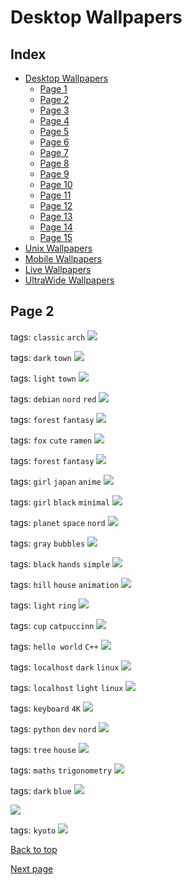 # Desktop Wallpapers

## Index

- [Desktop Wallpapers](https://github.com/D3Ext/aesthetic-wallpapers/blob/main/pages/Desktop.md#desktop-wallpapers)
  - [Page 1](https://github.com/D3Ext/aesthetic-wallpapers/blob/main/pages/Page1.md)
  - [Page 2](https://github.com/D3Ext/aesthetic-wallpapers/blob/main/pages/Page2.md)
  - [Page 3](https://github.com/D3Ext/aesthetic-wallpapers/blob/main/pages/Page3.md)
  - [Page 4](https://github.com/D3Ext/aesthetic-wallpapers/blob/main/pages/Page4.md)
  - [Page 5](https://github.com/D3Ext/aesthetic-wallpapers/blob/main/pages/Page5.md)
  - [Page 6](https://github.com/D3Ext/aesthetic-wallpapers/blob/main/pages/Page6.md)
  - [Page 7](https://github.com/D3Ext/aesthetic-wallpapers/blob/main/pages/Page7.md)
  - [Page 8](https://github.com/D3Ext/aesthetic-wallpapers/blob/main/pages/Page8.md)
  - [Page 9](https://github.com/D3Ext/aesthetic-wallpapers/blob/main/pages/Page9.md)
  - [Page 10](https://github.com/D3Ext/aesthetic-wallpapers/blob/main/pages/Page10.md)
  - [Page 11](https://github.com/D3Ext/aesthetic-wallpapers/blob/main/pages/Page11.md)
  - [Page 12](https://github.com/D3Ext/aesthetic-wallpapers/blob/main/pages/Page12.md)
  - [Page 13](https://github.com/D3Ext/aesthetic-wallpapers/blob/main/pages/Page13.md)
  - [Page 14](https://github.com/D3Ext/aesthetic-wallpapers/blob/main/pages/Page14.md)
  - [Page 15](https://github.com/D3Ext/aesthetic-wallpapers/blob/main/pages/Page15.md)
- [Unix Wallpapers](https://github.com/D3Ext/aesthetic-wallpapers/blob/main/pages/Unix.md#unix-wallpapers)
- [Mobile Wallpapers](https://github.com/D3Ext/aesthetic-wallpapers/blob/main/pages/Mobile.md#mobile-wallpapers)
- [Live Wallpapers](https://github.com/D3Ext/aesthetic-wallpapers/blob/main/pages/Live.md#live-wallpapers)
- [UltraWide Wallpapers](https://github.com/D3Ext/aesthetic-wallpapers/blob/main/pages/UltraWide.md#ultrawide-wallpapers)

## Page 2

tags: `classic` `arch`
<img src="https://raw.githubusercontent.com/D3Ext/aesthetic-wallpapers/main/images/classic-arch.png">

tags: `dark` `town`
<img src="https://raw.githubusercontent.com/D3Ext/aesthetic-wallpapers/main/images/cute-town-dark.png">

tags: `light` `town`
<img src="https://raw.githubusercontent.com/D3Ext/aesthetic-wallpapers/main/images/cute-town.png">

tags: `debian` `nord` `red`
<img src="https://raw.githubusercontent.com/D3Ext/aesthetic-wallpapers/main/images/debian.png">

tags: `forest` `fantasy`
<img src="https://raw.githubusercontent.com/D3Ext/aesthetic-wallpapers/main/images/forest.png">

tags: `fox` `cute` `ramen`
<img src="https://raw.githubusercontent.com/D3Ext/aesthetic-wallpapers/main/images/fox.png">

tags: `forest` `fantasy`
<img src="https://raw.githubusercontent.com/D3Ext/aesthetic-wallpapers/main/images/fantasy-woods.jpg">

tags: `girl` `japan` `anime`
<img src="https://raw.githubusercontent.com/D3Ext/aesthetic-wallpapers/main/images/girl.jpg">

tags: `girl` `black` `minimal`
<img src="https://raw.githubusercontent.com/D3Ext/aesthetic-wallpapers/main/images/girl-on-black.png">

tags: `planet` `space` `nord`
<img src="https://raw.githubusercontent.com/D3Ext/aesthetic-wallpapers/main/images/orbit.png">

tags: `gray` `bubbles`
<img src="https://raw.githubusercontent.com/D3Ext/aesthetic-wallpapers/main/images/gray-background.png">

tags: `black` `hands` `simple`
<img src="https://raw.githubusercontent.com/D3Ext/aesthetic-wallpapers/main/images/hands.jpg">

tags: `hill` `house` `animation`
<img src="https://raw.githubusercontent.com/D3Ext/aesthetic-wallpapers/main/images/hill-house.png">

tags: `light` `ring`
<img src="https://raw.githubusercontent.com/D3Ext/aesthetic-wallpapers/main/images/light-ring.jpg">

tags: `cup` `catpuccinn`
<img src="https://raw.githubusercontent.com/D3Ext/aesthetic-wallpapers/main/images/taza.png">

tags: `hello world` `C++`
<img src="https://raw.githubusercontent.com/D3Ext/aesthetic-wallpapers/main/images/hello-worlds.png">

tags: `localhost` `dark` `linux`
<img src="https://raw.githubusercontent.com/D3Ext/aesthetic-wallpapers/main/images/home127-dark.jpg">

tags: `localhost` `light` `linux`
<img src="https://raw.githubusercontent.com/D3Ext/aesthetic-wallpapers/main/images/home127-light.jpg">

tags: `keyboard` `4K`
<img src="https://raw.githubusercontent.com/D3Ext/aesthetic-wallpapers/main/images/4k-keyboard.jpg">

tags: `python` `dev` `nord`
<img src="https://raw.githubusercontent.com/D3Ext/aesthetic-wallpapers/main/images/python-dev.png">

tags: `tree` `house`
<img src="https://raw.githubusercontent.com/D3Ext/aesthetic-wallpapers/main/images/tree-house.png">

tags: `maths` `trigonometry`
<img src="https://raw.githubusercontent.com/D3Ext/aesthetic-wallpapers/main/images/trigonometry.png">

tags: `dark` `blue`
<img src="https://raw.githubusercontent.com/D3Ext/aesthetic-wallpapers/main/images/wallpaper3-dark.png">

<img src="https://raw.githubusercontent.com/D3Ext/aesthetic-wallpapers/main/images/36592_serial_experiments_lain.png">

tags: `kyoto`
<img src="https://raw.githubusercontent.com/D3Ext/aesthetic-wallpapers/main/images/yellow_kyoto.jpg">

[Back to top](#Index)

[Next page](https://github.com/D3Ext/aesthetic-wallpapers/blob/main/pages/Page3.md)
